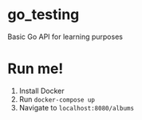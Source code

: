 # go_testing

Basic Go API for learning purposes

# Run me!

1. Install Docker
2. Run `docker-compose up`
3. Navigate to `localhost:8080/albums`

